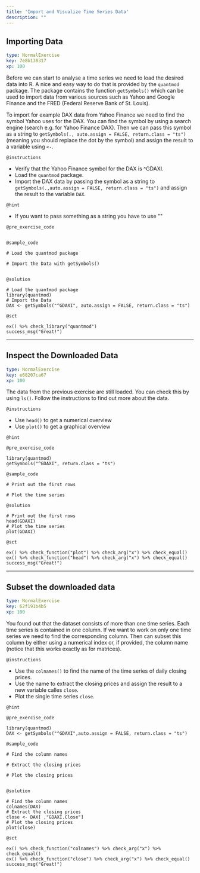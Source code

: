 ```yaml
---
title: 'Import and Visualize Time Series Data'
description: ""
---
```


## Importing Data

```yaml
type: NormalExercise
key: 7e8b138317
xp: 100
```

Before we can start to analyse a time series we need to load the desired data into R. A nice and easy way to do that is provided 
by the `quantmod` package. The package contains the function `getSymbols()` which can be used to import data from various sources such 
as Yahoo and Google Finance and the FRED (Federal Reserve Bank of St. Louis). 

To import for example DAX data from Yahoo Finance we need to find the symbol Yahoo uses for the DAX. You can find the symbol by using 
a search engine (search e.g. for Yahoo Finance DAX). Then we can pass this symbol as a string to `getSymbols(., auto.assign = FALSE, return.class = "ts")`
(meaning you should replace the dot by the symbol) and assign the result to a variable using `<-`. 

`@instructions`
- Verify that the Yahoo Finance symbol for the DAX is ^GDAXI. 
- Load the `quantmod` package.
- Import the DAX data by passing the symbol as a string to `getSymbols(.,auto.assign = FALSE, return.class = "ts")` and assign the result to the variable `DAX`.

`@hint`
- If you want to pass something as a string you have to use ""

`@pre_exercise_code`
```{r}

```

`@sample_code`
```{r}
# Load the quantmod package

# Import the Data with getSymbols()


```

`@solution`
```{r}
# Load the quantmod package
library(quantmod)
# Import the Data
DAX <- getSymbols("^GDAXI", auto.assign = FALSE, return.class = "ts")
```

`@sct`
```{r}
ex() %>% check_library("quantmod")
success_msg("Great!")
```

---

## Inspect the Downloaded Data

```yaml
type: NormalExercise
key: e68207ca67
xp: 100
```

The data from the previous exercise are still loaded. You can check this by using `ls()`. 
Follow the instructions to find out more about the data.

`@instructions`
- Use `head()` to get a numerical overview
- Use `plot()` to get a graphical overview

`@hint`


`@pre_exercise_code`
```{r}
library(quantmod)
getSymbols("^GDAXI", return.class = "ts")
```

`@sample_code`
```{r}
# Print out the first rows  

# Plot the time series

```

`@solution`
```{r}
# Print out the first rows  
head(GDAXI)
# Plot the time series
plot(GDAXI)
```

`@sct`
```{r}
ex() %>% check_function("plot") %>% check_arg("x") %>% check_equal()
ex() %>% check_function("head") %>% check_arg("x") %>% check_equal()
success_msg("Great!")
```

---

## Subset the downloaded data

```yaml
type: NormalExercise
key: 62f191b4b5
xp: 100
```

You found out that the dataset consists of more than one time series.  Each time series is contained in 
one column. If we want to work on only one time series we need to find the corresponding column.
Then can subset this column by either using a numerical index or, if provided, the column name (notice that this works exactly as for matrices). 

`@instructions`
- Use the `colnames()` to find the name of the time series of daily closing prices.
- Use the name to extract the closing prices and assign the result to a new variable calles `close`. 
- Plot the single time series `close`.

`@hint`


`@pre_exercise_code`
```{r}
library(quantmod)
DAX <- getSymbols("^GDAXI",auto.assign = FALSE, return.class = "ts")
```

`@sample_code`
```{r}
# Find the column names

# Extract the closing prices 

# Plot the closing prices


```

`@solution`
```{r}
# Find the column names
colnames(DAX)
# Extract the closing prices 
close <- DAX[ ,"GDAXI.Close"]
# Plot the closing prices
plot(close)

```

`@sct`
```{r}
ex() %>% check_function("colnames") %>% check_arg("x") %>% check_equal()
ex() %>% check_function("close") %>% check_arg("x") %>% check_equal()
success_msg("Great!")
```
